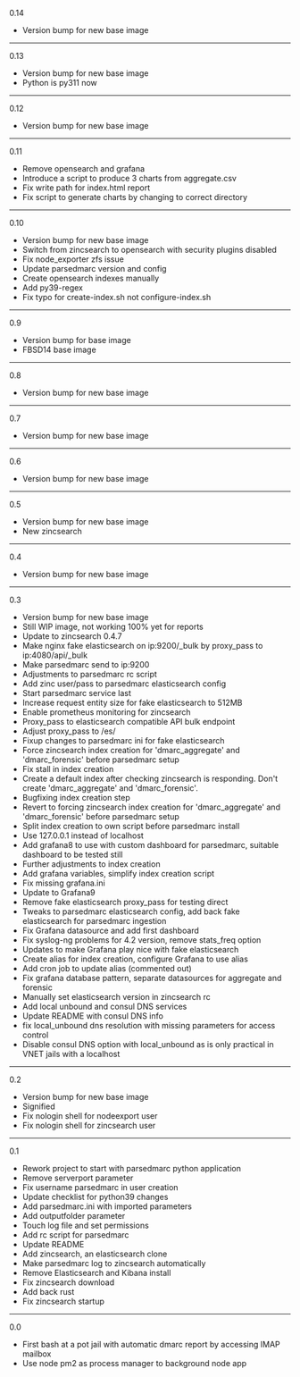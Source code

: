 0.14

* Version bump for new base image

---

0.13

* Version bump for new base image
* Python is py311 now

---

0.12

* Version bump for new base image

---

0.11

* Remove opensearch and grafana
* Introduce a script to produce 3 charts from aggregate.csv
* Fix write path for index.html report
* Fix script to generate charts by changing to correct directory

---

0.10

* Version bump for new base image
* Switch from zincsearch to opensearch with security plugins disabled
* Fix node_exporter zfs issue
* Update parsedmarc version and config
* Create opensearch indexes manually
* Add py39-regex
* Fix typo for create-index.sh not configure-index.sh

---

0.9

* Version bump for base image
* FBSD14 base image

---

0.8

* Version bump for new base image

---

0.7

* Version bump for new base image

---

0.6

* Version bump for new base image

---

0.5

* Version bump for new base image
* New zincsearch

---

0.4

* Version bump for new base image

---

0.3

* Version bump for new base image
* Still WIP image, not working 100% yet for reports
* Update to zincsearch 0.4.7
* Make nginx fake elasticsearch on ip:9200/_bulk by proxy_pass to ip:4080/api/_bulk
* Make parsedmarc send to ip:9200
* Adjustments to parsedmarc rc script
* Add zinc user/pass to parsedmarc elasticsearch config
* Start parsedmarc service last
* Increase request entity size for fake elasticsearch to 512MB
* Enable prometheus monitoring for zincsearch
* Proxy_pass to elasticsearch compatible API bulk endpoint
* Adjust proxy_pass to /es/
* Fixup changes to parsedmarc ini for fake elasticsearch
* Force zincsearch index creation for 'dmarc_aggregate' and 'dmarc_forensic' before parsedmarc setup
* Fix stall in index creation
* Create a default index after checking zincsearch is responding. Don't create 'dmarc_aggregate' and 'dmarc_forensic'.
* Bugfixing index creation step
* Revert to forcing zincsearch index creation for 'dmarc_aggregate' and 'dmarc_forensic' before parsedmarc setup
* Split index creation to own script before parsedmarc install
* Use 127.0.0.1 instead of localhost
* Add grafana8 to use with custom dashboard for parsedmarc, suitable dashboard to be tested still
* Further adjustments to index creation
* Add grafana variables, simplify index creation script
* Fix missing grafana.ini
* Update to Grafana9
* Remove fake elasticsearch proxy_pass for testing direct
* Tweaks to parsedmarc elasticsearch config, add back fake elasticsearch for parsedmarc ingestion
* Fix Grafana datasource and add first dashboard
* Fix syslog-ng problems for 4.2 version, remove stats_freq option
* Updates to make Grafana play nice with fake elasticsearch
* Create alias for index creation, configure Grafana to use alias
* Add cron job to update alias (commented out)
* Fix grafana database pattern, separate datasources for aggregate and forensic
* Manually set elasticsearch version in zincsearch rc
* Add local unbound and consul DNS services
* Update README with consul DNS info
* fix local_unbound dns resolution with missing parameters for access control
* Disable consul DNS option with local_unbound as is only practical in VNET jails with a localhost

---

0.2

* Version bump for new base image
* Signified
* Fix nologin shell for nodeexport user
* Fix nologin shell for zincsearch user

---

0.1

* Rework project to start with parsedmarc python application
* Remove serverport parameter
* Fix username parsedmarc in user creation
* Update checklist for python39 changes
* Add parsedmarc.ini with imported parameters
* Add outputfolder parameter
* Touch log file and set permissions
* Add rc script for parsedmarc
* Update README
* Add zincsearch, an elasticsearch clone
* Make parsedmarc log to zincsearch automatically
* Remove Elasticsearch and Kibana install
* Fix zincsearch download
* Add back rust
* Fix zincsearch startup

---

0.0

* First bash at a pot jail with automatic dmarc report by accessing IMAP mailbox
* Use node pm2 as process manager to background node app
